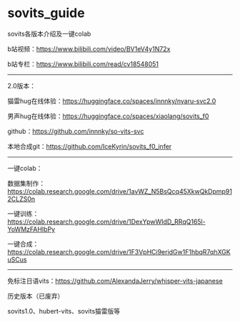 # sovits_guide
sovits各版本介绍及一键colab

b站视频：https://www.bilibili.com/video/BV1eV4y1N72x

b站专栏：https://www.bilibili.com/read/cv18548051

************************************************************************************************************************

2.0版本：

猫雷hug在线体验：https://huggingface.co/spaces/innnky/nyaru-svc2.0

男声hug在线体验：https://huggingface.co/spaces/xiaolang/sovits_f0

github：https://github.com/innnky/so-vits-svc

本地合成git：https://github.com/IceKyrin/sovits_f0_infer

************************************************************************************************************************

一键colab：

数据集制作：https://colab.research.google.com/drive/1avWZ_N5BsQcq45XkwQkDpmp912CLZS0n

一键训练：https://colab.research.google.com/drive/1DexYpwWIdD_RRqQ165l-YoWMzFAHIbPy

一键合成：https://colab.research.google.com/drive/1F3VpHCi9eridGw1F1hbqR7qhXGKuSCus

************************************************************************************************************************

免标注日语vits：https://github.com/AlexandaJerry/whisper-vits-japanese

历史版本（已废弃）

sovits1.0、hubert-vits、sovits猫雷版等
